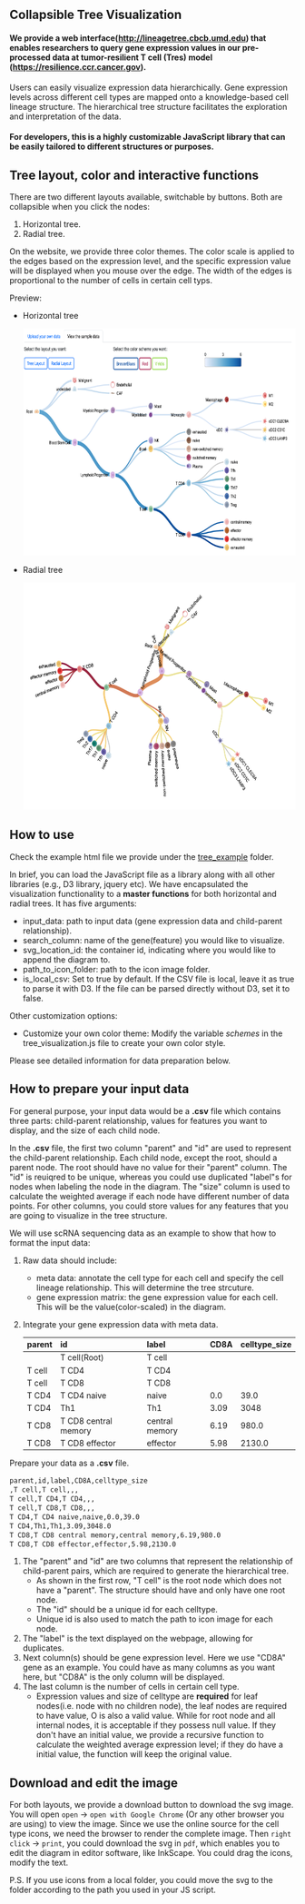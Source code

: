 ## Collapsible Tree Visualization

#### We provide a web interface(http://lineagetree.cbcb.umd.edu) that enables researchers to query gene expression values in our pre-processed data at tumor-resilient T cell (Tres) model (https://resilience.ccr.cancer.gov).  

Users can easily visualize expression data hierarchically. Gene expression levels across different cell types are mapped onto a knowledge-based cell lineage structure. The hierarchical tree structure facilitates the exploration and interpretation of the data.

#### For developers, this is a highly customizable JavaScript library that can be easily tailored to different structures or purposes.

**Tree layout, color and interactive functions**
---
There are two different layouts available, switchable by buttons. Both are collapsible when you click the nodes:
1. Horizontal tree. 
2. Radial tree.

On the website, we provide three color themes. The color scale is applied to the edges based on the expression level, and the specific expression value will be displayed when you mouse over the edge. The width of the edges is proportional to the number of cells in certain cell typs. 

Preview:
* Horizontal tree

    <img src= "tree_example/preview_image/horizontal_tree.png" width = "650" height= "400">

* Radial tree

    <img src= "tree_example/preview_image/radial_tree.png" width = "650" height= "400">


**How to use**
---
Check the example html file we provide under the [tree_example](https://github.com/data2intelligence/collapsible_tree/tree/main/tree_example) folder.

In brief, you can load the JavaScript file as a library along with all other libraries (e.g., D3 library, jquery etc). We have encapsulated the visualization functionality to a **master functions** for both horizontal and radial trees. It has five arguments: 

* input_data: path to input data (gene expression data and child-parent relationship).
* search_column: name of the gene(feature) you would like to visualize.
* svg_location_id: the container id, indicating where you would like to append the diagram to.
* path_to_icon_folder: path to the icon image folder.
* is_local_csv: Set to true by default. If the CSV file is local, leave it as true to parse it with D3. If the file can be parsed directly without D3, set it to false.

Other customization options:
* Customize your own color theme: Modify the variable _schemes_ in the tree_visualization.js file to create your own color style.

Please see detailed information for data preparation below.

**How to prepare your input data**
---
For general purpose, your input data would be a **.csv** file which contains three parts: child-parent relationship, values for features you want to display, and the size of each child node.

In the **.csv** file, the first two column "parent" and "id" are used to represent the child-parent relationship. Each child node, except the root, should a parent node. The root should have no value for their "parent" column. The "id" is reuiqred to be unique, whereas you could use duplicated "label"s for nodes when labeling the node in the diagram. The "size" column is used to calculate the weighted average if each node have different number of data points. For other columns, you could store values for any features that you are going to visualize in the tree structure.

We will use scRNA sequencing data as an example to show that how to format the input data:


1. Raw data should include:
    * meta data: annotate the cell type for each cell and specify the cell lineage relationship. This will determine the tree strcuture.
    * gene expression matrix: the gene expression value for each cell. This will be the value(color-scaled) in the diagram.
    

2. Integrate your gene expression data with meta data.

    |parent|id|label|CD8A|celltype_size|
    |------|--|-----|----|-------------|
    ||T cell(Root)|T cell|||
    |T cell|T CD4|T CD4|||
    |T cell|T CD8|T CD8|||
    |T CD4|T CD4 naive|naive|0.0|39.0|
    |T CD4|Th1|Th1|3.09|3048|
    |T CD8|T CD8 central memory|central memory|6.19|980.0|
    |T CD8|T CD8 effector|effector|5.98|2130.0|

Prepare your data as a **.csv** file.
```
parent,id,label,CD8A,celltype_size
,T cell,T cell,,,
T cell,T CD4,T CD4,,,
T cell,T CD8,T CD8,,,
T CD4,T CD4 naive,naive,0.0,39.0
T CD4,Th1,Th1,3.09,3048.0
T CD8,T CD8 central memory,central memory,6.19,980.0
T CD8,T CD8 effector,effector,5.98,2130.0
```
1.  The "parent" and "id" are two columns that represent the relationship of child-parent pairs, which are required to generate the hierarchical tree.
    * As shown in the first row, "T cell" is the root node which does not have a "parent". The structure should have and only have one root node.
    * The "id" should be a unique id for each celltype.
    * Unique id is also used to match the path to icon image for each node.
2.  The "label" is the text displayed on the webpage, allowing for duplicates.
3. Next column(s) should be gene expression level. Here we use "CD8A" gene as an example. You could have as many columns as you want here, but "CD8A" is the only column will be displayed.
4. The last column is the number of cells in certain cell type.
    * Expression values and size of celltype are **required** for leaf nodes(i.e. node with no children node), the leaf nodes are required to have value, O is also a valid value. While for root node and all internal nodes, it is acceptable if they possess null value. If they don't have an initial value, we provide a recursive function to calculate the weighted average expression level; if they do have a initial value, the function will keep the original value.

**Download and edit the image**
---
For both layouts, we provide a download button to download the svg image. You will open `open` -> `open with Google Chrome` (Or any other browser you are using) to view the image. Since we use the online source for the cell type icons, we need the browser to render the complete image. Then `right click` -> `print`, you could download the svg in `pdf`, which enables you to edit the diagram in editor software, like InkScape. You could drag the icons, modify the text.

P.S. If you use icons from a local folder, you could move the svg to the folder according to the path you used in your JS script. 
